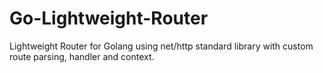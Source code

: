 # Go-Lightweight-Router
Lightweight Router for Golang using net/http standard library with custom route parsing, handler and context.
